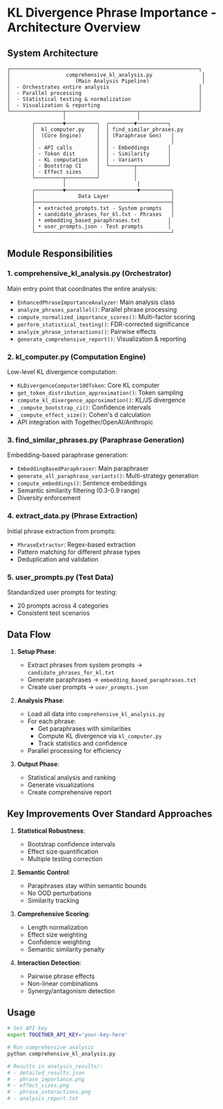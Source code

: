 # KL Divergence Phrase Importance - Architecture Overview

## System Architecture

```
┌─────────────────────────────────────────────────────────────┐
│                  comprehensive_kl_analysis.py                │
│                     (Main Analysis Pipeline)                 │
│  - Orchestrates entire analysis                             │
│  - Parallel processing                                      │
│  - Statistical testing & normalization                      │
│  - Visualization & reporting                                │
└─────────────────┬───────────────────────┬───────────────────┘
                  │                       │
        ┌─────────▼──────────┐  ┌────────▼──────────┐
        │  kl_computer.py    │  │ find_similar_phrases.py
        │  (Core Engine)     │  │ (Paraphrase Gen)   │
        │                    │  │                    │
        │ - API calls        │  │ - Embeddings      │
        │ - Token dist       │  │ - Similarity      │
        │ - KL computation   │  │ - Variants        │
        │ - Bootstrap CI     │  └────────┬──────────┘
        │ - Effect sizes     │           │
        └─────────┬──────────┘           │
                  │                       │
        ┌─────────▼───────────────────────▼──────────┐
        │              Data Layer                    │
        ├────────────────────────────────────────────┤
        │ • extracted_prompts.txt - System prompts   │
        │ • candidate_phrases_for_kl.txt - Phrases   │
        │ • embedding_based_paraphrases.txt         │
        │ • user_prompts.json - Test prompts        │
        └────────────────────────────────────────────┘
```

## Module Responsibilities

### 1. **comprehensive_kl_analysis.py** (Orchestrator)
Main entry point that coordinates the entire analysis:
- `EnhancedPhraseImportanceAnalyzer`: Main analysis class
- `analyze_phrases_parallel()`: Parallel phrase processing
- `compute_normalized_importance_scores()`: Multi-factor scoring
- `perform_statistical_testing()`: FDR-corrected significance
- `analyze_phrase_interactions()`: Pairwise effects
- `generate_comprehensive_report()`: Visualization & reporting

### 2. **kl_computer.py** (Computation Engine)
Low-level KL divergence computation:
- `KLDivergenceComputer100Token`: Core KL computer
- `get_token_distribution_approximation()`: Token sampling
- `compute_kl_divergence_approximation()`: KL/JS divergence
- `_compute_bootstrap_ci()`: Confidence intervals
- `_compute_effect_size()`: Cohen's d calculation
- API integration with Together/OpenAI/Anthropic

### 3. **find_similar_phrases.py** (Paraphrase Generation)
Embedding-based paraphrase generation:
- `EmbeddingBasedParaphraser`: Main paraphraser
- `generate_all_paraphrase_variants()`: Multi-strategy generation
- `compute_embeddings()`: Sentence embeddings
- Semantic similarity filtering (0.3-0.9 range)
- Diversity enforcement

### 4. **extract_data.py** (Phrase Extraction)
Initial phrase extraction from prompts:
- `PhraseExtractor`: Regex-based extraction
- Pattern matching for different phrase types
- Deduplication and validation

### 5. **user_prompts.py** (Test Data)
Standardized user prompts for testing:
- 20 prompts across 4 categories
- Consistent test scenarios

## Data Flow

1. **Setup Phase**:
   - Extract phrases from system prompts → `candidate_phrases_for_kl.txt`
   - Generate paraphrases → `embedding_based_paraphrases.txt`
   - Create user prompts → `user_prompts.json`

2. **Analysis Phase**:
   - Load all data into `comprehensive_kl_analysis.py`
   - For each phrase:
     - Get paraphrases with similarities
     - Compute KL divergence via `kl_computer.py`
     - Track statistics and confidence
   - Parallel processing for efficiency

3. **Output Phase**:
   - Statistical analysis and ranking
   - Generate visualizations
   - Create comprehensive report

## Key Improvements Over Standard Approaches

1. **Statistical Robustness**:
   - Bootstrap confidence intervals
   - Effect size quantification
   - Multiple testing correction

2. **Semantic Control**:
   - Paraphrases stay within semantic bounds
   - No OOD perturbations
   - Similarity tracking

3. **Comprehensive Scoring**:
   - Length normalization
   - Effect size weighting
   - Confidence weighting
   - Semantic similarity penalty

4. **Interaction Detection**:
   - Pairwise phrase effects
   - Non-linear combinations
   - Synergy/antagonism detection

## Usage

```bash
# Set API key
export TOGETHER_API_KEY='your-key-here'

# Run comprehensive analysis
python comprehensive_kl_analysis.py

# Results in analysis_results/:
# - detailed_results.json
# - phrase_importance.png
# - effect_sizes.png
# - phrase_interactions.png
# - analysis_report.txt
```